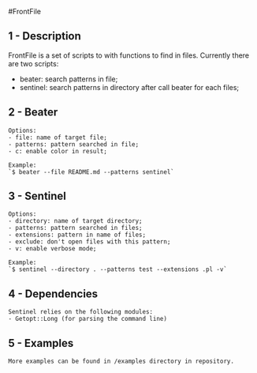 #FrontFile

1 - Description
---------------

FrontFile is a set of scripts to with functions to find in files.
Currently there are two scripts:
- beater: search patterns in file;
- sentinel: search patterns in directory after call beater for each files; 


2 - Beater
----------
    Options:
    - file: name of target file;
    - patterns: pattern searched in file;
    - c: enable color in result;
    
    Example:
    `$ beater --file README.md --patterns sentinel`

3 - Sentinel
------------
    Options:
    - directory: name of target directory;
    - patterns: pattern searched in files;
    - extensions: pattern in name of files;
    - exclude: don't open files with this pattern;
    - v: enable verbose mode;

    Example:
    `$ sentinel --directory . --patterns test --extensions .pl -v`

4 - Dependencies
----------------

    Sentinel relies on the following modules:
    - Getopt::Long (for parsing the command line)

5 - Examples
------------

    More examples can be found in /examples directory in repository.
